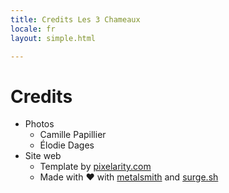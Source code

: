 ```yaml
---
title: Credits Les 3 Chameaux
locale: fr
layout: simple.html

---
```



<h1>Credits</h1>

 - Photos
    - Camille Papillier
    - Élodie Dages
 - Site web
    - Template by [pixelarity.com](http://pixelarity.com)
    - Made with ❤ with [metalsmith](http://metalsmith.io) and [surge.sh](surge.sh)


